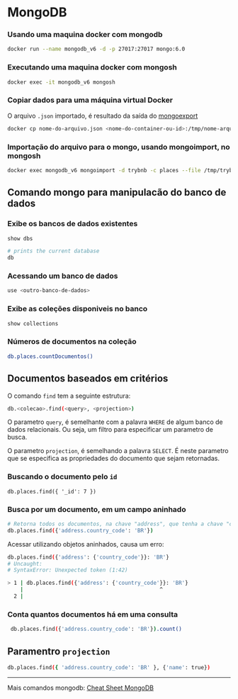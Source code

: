 # MongoDB

### Usando uma maquina docker com mongodb
```bash
docker run --name mongodb_v6 -d -p 27017:27017 mongo:6.0
```

### Executando uma maquina docker com mongosh
```bash
docker exec -it mongodb_v6 mongosh
```

### Copiar dados para uma máquina virtual Docker
O arquivo `.json` importado, é resultado da saída do [mongoexport](https://www.mongodb.com/docs/database-tools/mongoexport/)
```bash
docker cp nome-do-arquivo.json <nome-do-container-ou-id>:/tmp/nome-arquivo.json
```

### Importação do arquivo para o mongo, usando mongoimport, no mongosh
```bash
docker exec mongodb_v6 mongoimport -d trybnb -c places --file /tmp/trybnb.json --jsonArray
```

## Comando mongo para manipulacão do banco de dados

### Exibe os bancos de dados existentes
```bash
show dbs

# prints the current database
db 
```

### Acessando um banco de dados
```bash
use <outro-banco-de-dados>
```

### Exibe as coleções disponiveis no banco
```bash
show collections
```

### Números de documentos na coleção
```bash
db.places.countDocumentos()
```

## Documentos baseados em critérios

O comando `find` tem a seguinte estrutura:
```bash
db.<colecao>.find(<query>, <projection>)
```

O parametro `query`, é semelhante com a palavra `WHERE` de algum banco de dados relacionais. Ou seja, um filtro para especificar um parametro de busca.

O parametro `projection`, é semelhando a palavra `SELECT`. É neste parametro que se especifica as propriedades do documento que sejam retornadas.


### Buscando o documento pelo `id`
```
db.places.find({ '_id': 7 })
```

### Busca por um documento, em um campo aninhado
```bash
# Retorna todos os documentos, na chave "address", que tenha a chave "country_code" com valor "BR"
db.places.find({'address.country_code': 'BR'})
```

Acessar utilizando objetos aninhados, causa um erro:
```bash
db.places.find({'address': {'country_code'}}: 'BR'}
# Uncaught:
# SyntaxError: Unexpected token (1:42)

> 1 | db.places.find({'address': {'country_code'}}: 'BR'}
    |                                           ^
  2 |
```

### Conta quantos documentos há em uma consulta
```bash 
 db.places.find({'address.country_code': 'BR'}).count()
 ```


## Paramentro `projection`
```bash
db.places.find({ 'address.country_code': 'BR' }, {'name': true})
```
--- 
Mais comandos mongodb:
[Cheat Sheet MongoDB](https://www.mongodb.com/developer/products/mongodb/cheat-sheet/)